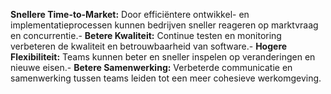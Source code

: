 
**Snellere Time-to-Market:**
Door efficiëntere ontwikkel- en implementatieprocessen kunnen bedrijven sneller reageren op marktvraag en concurrentie.- **Betere Kwaliteit:**
Continue testen en monitoring verbeteren de kwaliteit en betrouwbaarheid van software.- **Hogere Flexibiliteit:**
Teams kunnen beter en sneller inspelen op veranderingen en nieuwe eisen.- **Betere Samenwerking:**
Verbeterde communicatie en samenwerking tussen teams leiden tot een meer cohesieve werkomgeving. 